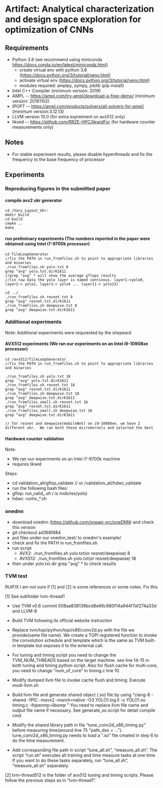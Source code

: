 # Artifact: Analytical characterization and design space exploration for optimization of CNNs

## Requirements 
* Python 3.8 (we recommend using miniconda https://docs.conda.io/en/latest/miniconda.html)
  * create virtual env with python 3.8 (https://docs.python.org/3/tutorial/venv.html)
  * activate virtual env (https://docs.python.org/3/tutorial/venv.html)
  * modules required: amplpy, sympy, joblib (pip install)
* Intel C++ Compiler (minimum version: 2019)
* AMPL -- https://ampl.com/try-ampl/download-a-free-demo/ (minimum version:  20181102)
* IPOPT -- https://ampl.com/products/solvers/all-solvers-for-ampl/ (minimum version:3.12.13)
* LLVM version 10.0 (for extra expreiment on avx512 only)
* likwid -- https://github.com/RRZE-HPC/likwidFor (for hardware counter measurements only)


## Notes

* For stable experiment results, please disable hyperthreads and fix the frequency to the base frequency of processor

## Experiments

### Reproducing figures in the submitted paper

#### compile avx2 ukr generator

``` 
cd /Vary_Layout_Ukr:
mkdir build
cd build
cmake ..
make
```

#### run preliminary experiments (The numbers reported in the paper were obtained using Intel i7-9700k processor)

```
cd TileLoopGenerator
//fix the PATH in run_fromfiles.sh to point to appropriate libraries and binaries
./run_fromfiles.sh yolo.txt 8
grep "avg" yolo.txt.dirK1611 
//grep "avg" * will show the average gflops results
//(in raw data the yolo layer is named continous. layer1->yolo0, layer2-> yolo2, layer3-> yolo4 ... layer11-> yolo23)

cd ../
./run_fromfiles.sh resnet.txt 8
grep "avg" resnet.txt.dirK1611 
./run_fromfiles.sh deepwise.txt 8
grep "avg" deepwise.txt.dirK1611

```

### Additional experiments
Note: Additional experiments were requrested by the shepeard

#### AVX512 experiments (We ran our experiments on an Intel i9-10908xe processor)

```
cd /avx512/TileLoopGenerator
//fix the PATH in run_fromfiles.sh to point to appropriate libraries and binaries

./run_fromfiles.sh yolo.txt 18
grep  "avg" yolo.txt.dirK1611 
./run_fromfiles.sh resnet.txt 18
grep "avg" resnet.txt.dirK1611 
./run_fromfiles.sh deepwise.txt 18
grep "avg" deepwise.txt.dirK1611
./run_fromfiles_small.sh resnet.txt 16
grep "avg" resnet.txt.dirK1611 
./run_fromfiles_small.sh deepwise.txt 16
grep "avg" deepwise.txt.dirK1611

// for resnet and deepwise(mobileNet) on i9-10980xe, we have 2 different ukr.  We ran both these microkernels and selected the best
```


#### Hardware counter validation

Note: 
  * We ran our experiments on an Intel i7-9700k machine
  * requires likwid

Steps:

* cd validation_all/gflop_validate  // or  /validation_all/hdwc_validate
* run the following bash files:
* gflop: run_valid_*.sh (* is mob/res/yolo)
* hdwc: runhc_*.sh

### onednn

* download onednn (https://github.com/oneapi-src/oneDNN) and check this version
* git checkout ad368f484
* put files under our onednn_test/ to onednn's example/
* check and fix the PATH in run_fromfiles.sh
* run script
  * AVX2: ./run_fromfiles.sh yolo.txt(or resnet/deepwise) 8  
  * AVX512: ./run_fromfiles.sh yolo.txt(or resnet/deepwise) 18
* then under yolo.txt.dir grep "avg" * to check results  


### TVM test

RUIFIX I am not sure if [1] and [2] is some references or some notes. Fix this

[1] See subfolder tvm-thread1

* Use TVM v0.6 commit 008aa838139bcd8e66c680f14a944f7af274a33d and LLVM-8

* Build TVM following its official website instruction

* Replace tvm/topi/python/topi/x86/conv2d.py with the file we provide(same file name). We create a TOPI registered function to invoke the convolution schedule and template which is the same as TVM built-in template but exposes it to the external call.

* For tuning and timing script you need to change the TVM_NUM_THREADS based on the target machine. see line 14-15 in both tuning and timing python script. Also for flush cache for multi-core, you need to change "num_of_core" in timing.c line 10.

* Modify dumped llvm file to invoke cache flush and timing. Execute modi-llvm.sh

* Build llvm file and generate shared object (.so) file by using
"clang-8 -shared -fPIC -mavx2 -march=native -O3 YOLO1.log.ll -o YOLO1.so timing.c -fopenmp=libomp "
You need to replace llvm file name and output file name if necessary. See generate_so.script for detail compile cmd. 

* Modify the shared library path in file “tune_conv2d_x86_timing.py” before measuring time(around line 75 "path_dso = ..."). 
tune_conv2d_x86_timing.py needs to load a ".so" file created in step 6 to do the time measurement. 
* Add corresponding file path in script “tune_all.sh”, “measure_all.sh”.
The script “run.sh” executes all training and time measure tasks at one time. If you want to do these tasks separately, run “tune_all.sh”, “measure_all.sh” separately.

[2] tvm-thread512 is the folder of avx512 tuning and timing scripts. Please follow the previous steps as in "tvm-thread1". 



